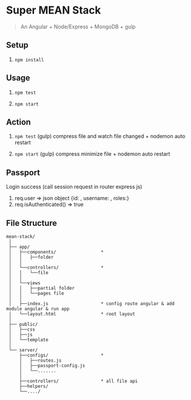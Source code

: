 # Super MEAN Stack
> An Angular + Node/Express + MongoDB + gulp

## Setup
1. `npm install`

## Usage

1. `npm test`

2. `npm start` 

## Action
1. `npm test` (gulp) compress file and watch file changed + nodemon auto restart

2. `npm start` (gulp) compress minimize file <not watch file> + nodemon auto restart 

## Passport
Login success (call session request in router express js)
1. req.user => json object {id: , username: , roles:}
2. req.isAuthenticated() => true

## File Structure

```
mean-stack/
 │
 ├── app/
 │   ├──components/                 *
 │   │   ├──folder
 │   │
 │   └──controllers/                *
 │   │   └──file
 │   │
 │   └──views
 │   │   ├──partial folder
 │   │	 └──pages file
 │   │
 │   ├──index.js					* config route angular & add module angular & run app
 │   └──layout.html					* root layout
 │
 ├── public/
 │   ├──css
 │   ├──js
 │   └──template    
 │
 └── server/
     ├──configs/					*
     │   ├──routes.js 
     │   ├──passport-config.js
     │   └──.......
     │
     ├──controllers/				* all file api
     ├──helpers/
     └──..../
```